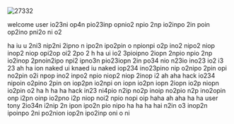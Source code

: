 ![27332](https://github.com/DarkEvamSar/they-su/assets/160559076/32c8cae9-1f18-4635-be38-ecee1c3c39e0)


welcome user io23ni op4n pio23inp opnio2 npio 2np io2inpo 2in poin op2ino pni2o ni o2


ha iu u 2ni3 nip2ni 2ipno n ipo2n ipo2pin o npionpi o2p ino2 nipo2 niop inop2 niop opi2op oi2 2po 2
h
ha ui io2 3pioipno 2iopn 2npio npio 2np io2inop 2pnoin2ipo  npi2 ipno3n pio23iopn 2in po34 nio n23io ino23 io2 i3 23
ah
ha ion naked ui knaed iu naked iop234 ino23pino nip o2nipo 2pin opi no2pin o2i npop ino2 inpo2 npio niop2 niop 2inop i2
ah
aha hack io234 nipoin o2pino 2pin on iop2pn io2npi on iopn io2pn iopn 2iopn io2p niopn io2pin o2
ha
h
ha
ha  hack in23 ni4pio n2ip no2p inoip no2pio n2p ino2opin onp i2pn oinp io2pno i2p niop noi2 npio nopi oip 
haha
ah
aha
ha
ha user tony 2io34n i2nip 2n ipon ipo2n pio nipo
ha
ha
ha
hai n2in o3 inop2n ipoinpo 2ni po2nion iop2n ipo2inp oni o ni
